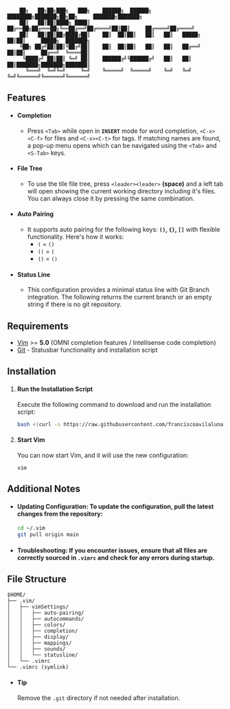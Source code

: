 ```
    ██╗   ██╗██╗███╗   ███╗    ██████╗  ██████╗ ████████╗███████╗██╗██╗     ███████╗███████╗
    ██║   ██║██║████╗ ████║    ██╔══██╗██╔═══██╗╚══██╔══╝██╔════╝██║██║     ██╔════╝██╔════╝
    ██║   ██║██║██╔████╔██║    ██║  ██║██║   ██║   ██║   █████╗  ██║██║     █████╗  ███████╗
    ╚██╗ ██╔╝██║██║╚██╔╝██║    ██║  ██║██║   ██║   ██║   ██╔══╝  ██║██║     ██╔══╝  ╚════██║
     ╚████╔╝ ██║██║ ╚═╝ ██║    ██████╔╝╚██████╔╝   ██║   ██║     ██║███████╗███████╗███████║
      ╚═══╝  ╚═╝╚═╝     ╚═╝    ╚═════╝  ╚═════╝    ╚═╝   ╚═╝     ╚═╝╚══════╝╚══════╝╚══════╝
```

## Features

- #### Completion

  - Press `<Tab>` while open in **`INSERT`** mode for word completion, `<C-x><C-f>` for files and `<C-x><C-t>` for tags. If matching names are found, a pop-up menu opens which can be navigated using the `<Tab>` and `<S-Tab>` keys.

- #### File Tree
  - To use the tile file tree, press `<leader><leader>` **(space)** and a left tab will open showing the current working directory including it's files. You can always close it by pressing the same combination.
- #### Auto Pairing
  - It supports auto pairing for the following keys: **`()`, `{}`, `[]`** with flexible functionality. Here's how it works:
    - `(` = `()`
    - `((` = `(`
    - `()` = `()`
- #### Status Line
  - This configuration provides a minimal status line with Git Branch integration. The following returns the current branch or an empty string if there is no git repository.

## Requirements

- [Vim](https://www.vim.org/) >= **5.0** (OMNI completion features / Intellisense code completion)
- [Git](https://git-scm.com/) - Statusbar functionality and installation script

## Installation

1. #### Run the Installation Script

   Execute the following command to download and run the installation script:

   ```bash
   bash <(curl -s https://raw.githubusercontent.com/franciscoavilaluna/vim/main/scripts/install_bash.sh)
   ```

2. #### Start Vim

   You can now start Vim, and it will use the new configuration:

   `vim`

## Additional Notes

- #### Updating Configuration: To update the configuration, pull the latest changes from the repository:

  ```bash
  cd ~/.vim
  git pull origin main
  ```

- #### Troubleshooting: If you encounter issues, ensure that all files are correctly sourced in `.vimrc` and check for any errors during startup.

## File Structure

```
$HOME/
├── .vim/
│   ├── vimSettings/
│   │   ├── auto-pairing/
│   │   ├── autocommands/
│   │   ├── colors/
│   │   ├── completion/
│   │   ├── display/
│   │   ├── mappings/
│   │   ├── sounds/
│   │   └── statusline/
│   └── .vimrc
└── .vimrc (symlink)
```

- #### Tip
  Remove the `.git` directory if not needed after installation.
